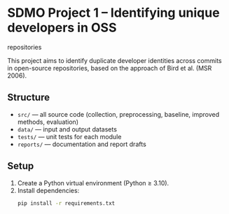 # SDMO Project 1 – Identifying unique developers in OSS

repositories

This project aims to identify duplicate developer identities across commits in open-source repositories,
based on the approach of Bird et al. (MSR 2006).

## Structure

- `src/` — all source code (collection, preprocessing, baseline, improved methods, evaluation)
- `data/` — input and output datasets
- `tests/` — unit tests for each module
- `reports/` — documentation and report drafts

## Setup

1. Create a Python virtual environment (Python ≥ 3.10).
2. Install dependencies:
   ```bash
   pip install -r requirements.txt
   ```